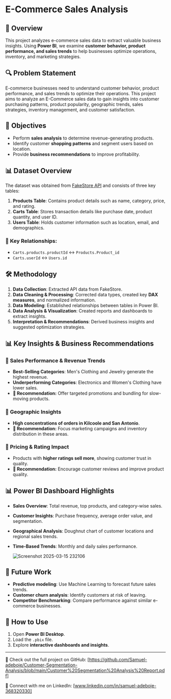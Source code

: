 # E-Commerce Sales Analysis

## 📌 Overview
This project analyzes e-commerce sales data to extract valuable business insights. Using **Power BI**, we examine **customer behavior, product performance, and sales trends** to help businesses optimize operations, inventory, and marketing strategies.

## 🔍 Problem Statement
E-commerce businesses need to understand customer behavior, product performance, and sales trends to optimize their operations. This project aims to analyze an E-Commerce sales data to gain insights into customer purchasing patterns, product popularity, geographic trends, sales strategies, inventory management, and customer satisfaction.

## 🎯 Objectives
- Perform **sales analysis** to determine revenue-generating products.
- Identify customer **shopping patterns** and segment users based on location.
- Provide **business recommendations** to improve profitability.

## 📊 Dataset Overview
The dataset was obtained from [FakeStore API](https://fakestoreapi.com) and consists of three key tables:

1. **Products Table**: Contains product details such as name, category, price, and rating.
2. **Carts Table**: Stores transaction details like purchase date, product quantity, and user ID.
3. **Users Table**: Holds customer information such as location, email, and demographics.

### 🔗 **Key Relationships**:
- `Carts.products.productId` ↔ `Products.Product_id`
- `Carts.userId` ↔ `Users.id`

## 🛠️ Methodology
1. **Data Collection**: Extracted API data from FakeStore.
2. **Data Cleaning & Processing**: Corrected data types, created key **DAX measures**, and normalized information.
3. **Data Modeling**: Established relationships between tables in Power BI.
4. **Data Analysis & Visualization**: Created reports and dashboards to extract insights.
5. **Interpretation & Recommendations**: Derived business insights and suggested optimization strategies.

## 📊 Key Insights & Business Recommendations

### 🔹 **Sales Performance & Revenue Trends**
- **Best-Selling Categories**: Men's Clothing and Jewelry generate the highest revenue.
- **Underperforming Categories**: Electronics and Women's Clothing have lower sales.
- **📌 Recommendation:** Offer targeted promotions and bundling for slow-moving products.

### 🔹 **Geographic Insights**
- **High concentrations of orders in Kilcoole and San Antonio**.
- **📌 Recommendation:** Focus marketing campaigns and inventory distribution in these areas.

### 🔹 **Pricing & Rating Impact**
- Products with **higher ratings sell more**, showing customer trust in quality.
- **📌 Recommendation:** Encourage customer reviews and improve product quality.

## 📊 Power BI Dashboard Highlights
- **Sales Overview**: Total revenue, top products, and category-wise sales.
- **Customer Insights**: Purchase frequency, average order value, and segmentation.
- **Geographical Analysis**: Doughnut chart of customer locations and regional sales trends.
- **Time-Based Trends**: Monthly and daily sales performance.

  ![Screenshot 2025-03-15 232106](https://github.com/user-attachments/assets/fbb58462-6927-43ce-9e01-9eadd7933f24)


## 🚀 Future Work
- **Predictive modeling**: Use Machine Learning to forecast future sales trends.
- **Customer churn analysis**: Identify customers at risk of leaving.
- **Competitor Benchmarking**: Compare performance against similar e-commerce businesses.


## 📌 How to Use
1. Open **Power BI Desktop**.
2. Load the `.pbix` file.
3. Explore **interactive dashboards and insights**.

---
🔗 Check out the full project on GitHub: [https://github.com/Samuel-adeboje/Customer-Segmentation-Analysis/blob/main/Customer%20Segmentation%20Analysis%20Report.pdf]

🔗 Connect with me on LinkedIn: [www.linkedin.com/in/samuel-adeboje-368320330]
